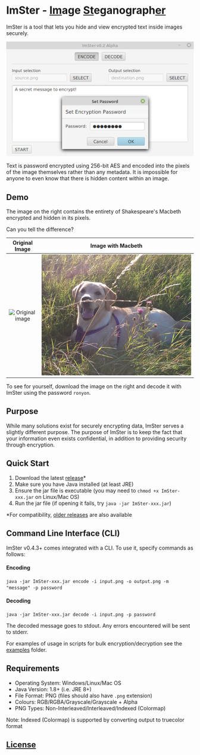 # ImSter - <ins>Im</ins>age <ins>St</ins>eganograph<ins>er</ins>

ImSter is a tool that lets you hide and view encrypted text inside images securely. 

<p align="center">
<img src=images/mainView.png alt="Main GUI view">
 </p>

Text is password encrypted using 256-bit AES and encoded into the pixels of the image themselves
rather than any metadata. It is impossible for anyone to even know that there is hidden content within
an image.

## Demo
The image on the right contains the entirety of Shakespeare's Macbeth encrypted and hidden in its pixels.

Can you tell the difference?

Original Image            |  Image with Macbeth
:-------------------------:|:-------------------------:
![Original image](images/original.png)  |  ![Image with Macbeth hidden inside](images/hidden.png)

To see for yourself, download the image on the right and decode it with ImSter using the password `ronyon`.

## Purpose
While many solutions exist for securely encrypting data, ImSter serves a slightly different purpose. The purpose
 of ImSter is to keep the fact that your information even exists confidential, in addition to providing security through encryption.
 
## Quick Start

1. Download the latest [release](https://github.com/armytricks/ImSter/releases/latest)*
2. Make sure you have Java installed (at least JRE)
3. Ensure the jar file is executable (you may need to `chmod +x ImSter-xxx.jar` on Linux/Mac OS)
4. Run the jar file (if opening it fails, try `java -jar ImSter-xxx.jar`)

*For compatibility, [older releases](https://github.com/armytricks/ImSter/releases) are also available

## Command Line Interface (CLI)

ImSter v0.4.3+ comes integrated with a CLI. To use it, specify commands as follows:

#### Encoding
`java -jar ImSter-xxx.jar encode -i input.png -o output.png -m "message" -p password`
#### Decoding
`java -jar ImSter-xxx.jar decode -i input.png -p password`

The decoded message goes to stdout. Any errors encountered will be sent to stderr.

For examples of usage in scripts for bulk encryption/decryption see the [examples](examples) folder.

## Requirements

- Operating System: Windows/Linux/Mac OS
- Java Version: 1.8+ (i.e. JRE 8+)
- File Format: PNG (files should also have `.png` extension)
- Colours: RGB/RGBA/Grayscale/Grayscale + Alpha
- PNG Types: Non-Interleaved/Interleaved/Indexed (Colormap)

Note: Indexed (Colormap) is supported by converting output to truecolor format

## [License](LICENSE)

<!---
Add libraries, manual build?, and license, and how it works?
-->

